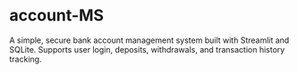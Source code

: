 # account-MS
A simple, secure bank account management system built with Streamlit and SQLite. Supports user login, deposits, withdrawals, and transaction history tracking.
